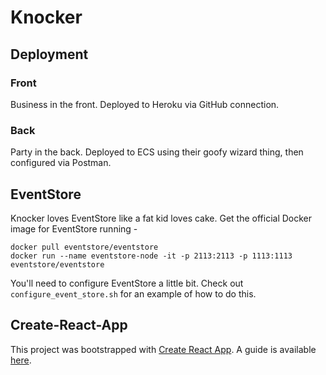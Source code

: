# Knocker

## Deployment

### Front

Business in the front. Deployed to Heroku via GitHub connection.

### Back

Party in the back. Deployed to ECS using their goofy wizard thing, then configured via Postman.

## EventStore

Knocker loves EventStore like a fat kid loves cake. Get the official Docker image for EventStore running -
```
docker pull eventstore/eventstore
docker run --name eventstore-node -it -p 2113:2113 -p 1113:1113 eventstore/eventstore
```
You'll need to configure EventStore a little bit. Check out `configure_event_store.sh` for an example of how to do this.

## Create-React-App

This project was bootstrapped with [Create React App](https://github.com/facebookincubator/create-react-app). A guide is available [here](https://github.com/facebookincubator/create-react-app/blob/master/template/README.md).
